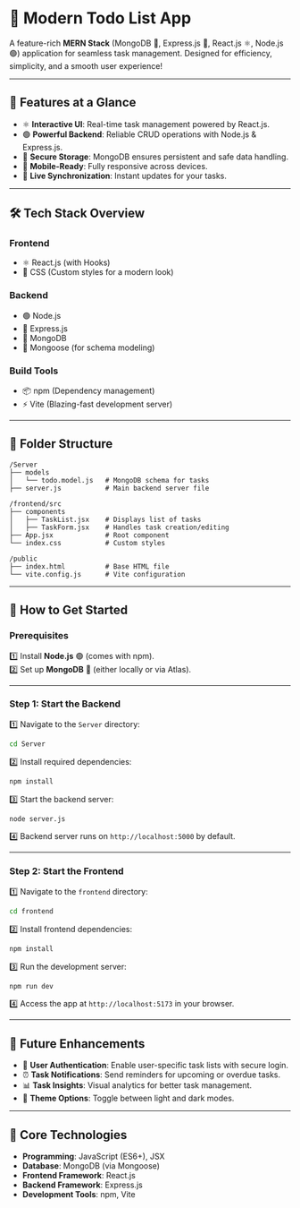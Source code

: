 # 📝 **Modern Todo List App**  

A feature-rich **MERN Stack** (MongoDB 🌿, Express.js 🚀, React.js ⚛️, Node.js 🟢) application for seamless task management. Designed for efficiency, simplicity, and a smooth user experience!  

---

## 🌟 **Features at a Glance**  

- ⚛️ **Interactive UI**: Real-time task management powered by React.js.  
- 🟢 **Powerful Backend**: Reliable CRUD operations with Node.js & Express.js.  
- 🌿 **Secure Storage**: MongoDB ensures persistent and safe data handling.  
- 📱 **Mobile-Ready**: Fully responsive across devices.  
- 🔄 **Live Synchronization**: Instant updates for your tasks.  

---

## 🛠️ **Tech Stack Overview**  

### **Frontend**  
- ⚛️ React.js (with Hooks)  
- 🎨 CSS (Custom styles for a modern look)  

### **Backend**  
- 🟢 Node.js  
- 🚀 Express.js  
- 🌿 MongoDB  
- 📘 Mongoose (for schema modeling)  

### **Build Tools**  
- 📦 npm (Dependency management)  
- ⚡ Vite (Blazing-fast development server)  

---

## 📂 **Folder Structure**  

```plaintext
/Server  
├── models  
│   └── todo.model.js   # MongoDB schema for tasks  
├── server.js           # Main backend server file  

/frontend/src  
├── components  
│   ├── TaskList.jsx    # Displays list of tasks  
│   ├── TaskForm.jsx    # Handles task creation/editing  
├── App.jsx             # Root component  
└── index.css           # Custom styles  

/public  
├── index.html          # Base HTML file  
└── vite.config.js      # Vite configuration  
```  

---

## 🚀 **How to Get Started**  

### Prerequisites  

1️⃣ Install **Node.js** 🟢 (comes with npm).  
2️⃣ Set up **MongoDB** 🌿 (either locally or via Atlas).  

---

### Step 1: Start the Backend  

1️⃣ Navigate to the `Server` directory:  
```bash  
cd Server  
```  

2️⃣ Install required dependencies:  
```bash  
npm install  
```  

3️⃣ Start the backend server:  
```bash  
node server.js  
```  

4️⃣ Backend server runs on `http://localhost:5000` by default.  

---

### Step 2: Start the Frontend  

1️⃣ Navigate to the `frontend` directory:  
```bash  
cd frontend  
```  

2️⃣ Install frontend dependencies:  
```bash  
npm install  
```  

3️⃣ Run the development server:  
```bash  
npm run dev  
```  

4️⃣ Access the app at `http://localhost:5173` in your browser.  

---

## 🔮 **Future Enhancements**  

- 🔐 **User Authentication**: Enable user-specific task lists with secure login.  
- ⏰ **Task Notifications**: Send reminders for upcoming or overdue tasks.  
- 📊 **Task Insights**: Visual analytics for better task management.  
- 🌙 **Theme Options**: Toggle between light and dark modes.  

---

## 📖 **Core Technologies**  

- **Programming**: JavaScript (ES6+), JSX  
- **Database**: MongoDB (via Mongoose)  
- **Frontend Framework**: React.js  
- **Backend Framework**: Express.js  
- **Development Tools**: npm, Vite  

